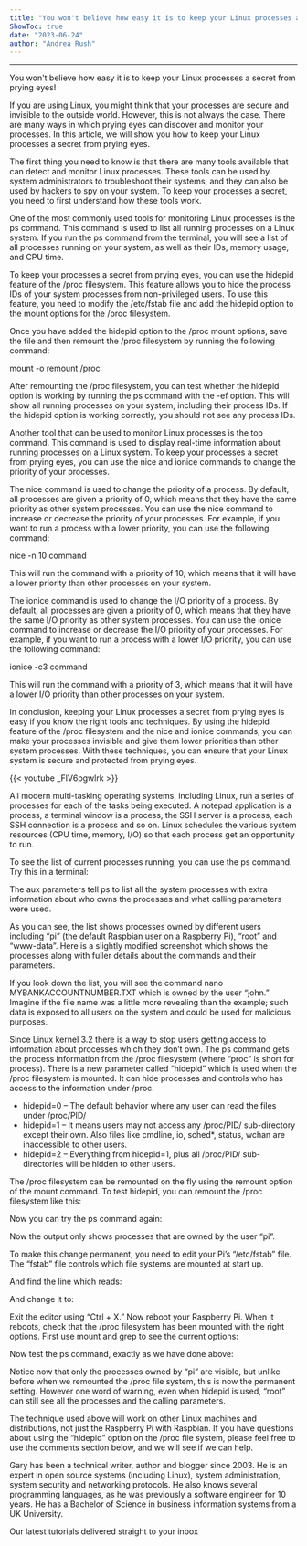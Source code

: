 ```yaml
---
title: "You won't believe how easy it is to keep your Linux processes a secret from prying eyes!"
ShowToc: true 
date: "2023-06-24"
author: "Andrea Rush"
---
```

*****
You won't believe how easy it is to keep your Linux processes a secret from prying eyes!

If you are using Linux, you might think that your processes are secure and invisible to the outside world. However, this is not always the case. There are many ways in which prying eyes can discover and monitor your processes. In this article, we will show you how to keep your Linux processes a secret from prying eyes.

The first thing you need to know is that there are many tools available that can detect and monitor Linux processes. These tools can be used by system administrators to troubleshoot their systems, and they can also be used by hackers to spy on your system. To keep your processes a secret, you need to first understand how these tools work.

One of the most commonly used tools for monitoring Linux processes is the ps command. This command is used to list all running processes on a Linux system. If you run the ps command from the terminal, you will see a list of all processes running on your system, as well as their IDs, memory usage, and CPU time.

To keep your processes a secret from prying eyes, you can use the hidepid feature of the /proc filesystem. This feature allows you to hide the process IDs of your system processes from non-privileged users. To use this feature, you need to modify the /etc/fstab file and add the hidepid option to the mount options for the /proc filesystem.

Once you have added the hidepid option to the /proc mount options, save the file and then remount the /proc filesystem by running the following command:

mount -o remount /proc

After remounting the /proc filesystem, you can test whether the hidepid option is working by running the ps command with the -ef option. This will show all running processes on your system, including their process IDs. If the hidepid option is working correctly, you should not see any process IDs.

Another tool that can be used to monitor Linux processes is the top command. This command is used to display real-time information about running processes on a Linux system. To keep your processes a secret from prying eyes, you can use the nice and ionice commands to change the priority of your processes.

The nice command is used to change the priority of a process. By default, all processes are given a priority of 0, which means that they have the same priority as other system processes. You can use the nice command to increase or decrease the priority of your processes. For example, if you want to run a process with a lower priority, you can use the following command:

nice -n 10 command

This will run the command with a priority of 10, which means that it will have a lower priority than other processes on your system.

The ionice command is used to change the I/O priority of a process. By default, all processes are given a priority of 0, which means that they have the same I/O priority as other system processes. You can use the ionice command to increase or decrease the I/O priority of your processes. For example, if you want to run a process with a lower I/O priority, you can use the following command:

ionice -c3 command

This will run the command with a priority of 3, which means that it will have a lower I/O priority than other processes on your system.

In conclusion, keeping your Linux processes a secret from prying eyes is easy if you know the right tools and techniques. By using the hidepid feature of the /proc filesystem and the nice and ionice commands, you can make your processes invisible and give them lower priorities than other system processes. With these techniques, you can ensure that your Linux system is secure and protected from prying eyes.

{{< youtube _FlV6pgwlrk >}} 



All modern multi-tasking operating systems, including Linux, run a series of processes for each of the tasks being executed. A notepad application is a process, a terminal window is a process, the SSH server is a process, each SSH connection is a process and so on. Linux schedules the various system resources (CPU time, memory, I/O) so that each process get an opportunity to run.
 
To see the list of current processes running, you can use the ps command. Try this in a terminal:
 
The aux parameters tell ps to list all the system processes with extra information about who owns the processes and what calling parameters were used.
 

 
As you can see, the list shows processes owned by different users including “pi” (the default Raspbian user on a Raspberry Pi), “root” and “www-data”. Here is a slightly modified screenshot which shows the processes along with fuller details about the commands and their parameters.
 
If you look down the list, you will see the command nano MYBANKACCOUNTNUMBER.TXT which is owned by the user “john.” Imagine if the file name was a little more revealing than the example; such data is exposed to all users on the system and could be used for malicious purposes.
 
Since Linux kernel 3.2 there is a way to stop users getting access to information about processes which they don’t own. The ps command gets the process information from the /proc filesystem (where “proc” is short for process). There is a new parameter called “hidepid” which is used when the /proc filesystem is mounted. It can hide processes and controls who has access to the information under /proc.
 
- hidepid=0 – The default behavior where any user can read the files under /proc/PID/
 - hidepid=1 – It means users may not access any /proc/PID/ sub-directory except their own. Also files like cmdline, io, sched*, status, wchan are inaccessible to other users.
 - hidepid=2 – Everything from hidepid=1, plus all /proc/PID/ sub-directories will be hidden to other users.

 
The /proc filesystem can be remounted on the fly using the remount option of the mount command. To test hidepid, you can remount the /proc filesystem like this:
 
Now you can try the ps command again:
 
Now the output only shows processes that are owned by the user “pi”.
 
To make this change permanent, you need to edit your Pi’s “/etc/fstab” file. The “fstab” file controls which file systems are mounted at start up.
 
And find the line which reads:
 
And change it to:
 
Exit the editor using “Ctrl + X.” Now reboot your Raspberry Pi. When it reboots, check that the /proc filesystem has been mounted with the right options. First use mount and grep to see the current options:
 
Now test the ps command, exactly as we have done above:
 
Notice now that only the processes owned by “pi” are visible, but unlike before when we remounted the /proc file system, this is now the permanent setting. However one word of warning, even when hidepid is used, “root” can still see all the processes and the calling parameters.
 
The technique used above will work on other Linux machines and distributions, not just the Raspberry Pi with Raspbian. If you have questions about using the “hidepid” option on the /proc file system, please feel free to use the comments section below, and we will see if we can help.
 
Gary has been a technical writer, author and blogger since 2003. He is an expert in open source systems (including Linux), system administration, system security and networking protocols. He also knows several programming languages, as he was previously a software engineer for 10 years. He has a Bachelor of Science in business information systems from a UK University.
 
Our latest tutorials delivered straight to your inbox





